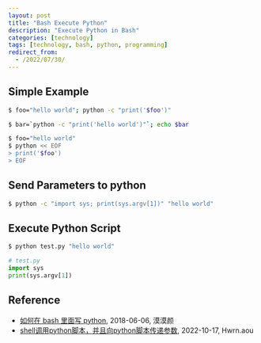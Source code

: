 ```yaml
---
layout: post
title: "Bash Execute Python"
description: "Execute Python in Bash"
categories: [technology]
tags: [technology, bash, python, programming]
redirect_from:
  - /2022/07/30/
---
```


## Simple Example

```bash
$ foo="hello world"; python -c "print('$foo')"

$ bar=`python -c "print('hello world')"`; echo $bar

$ foo="hello world"
$ python << EOF
> print('$foo')
> EOF
```

## Send Parameters to python

```bash
$ python -c "import sys; print(sys.argv[1])" "hello world"
```

## Execute Python Script

```bash
$ python test.py "hello world"
```

```python
# test.py
import sys
print(sys.argv[1])
```


## Reference

- [如何在 bash 里面写 python](https://blog.csdn.net/weixin_44881875/article/details/120417593), 2018-06-06, 漠漠颜
- [shell调用python脚本，并且向python脚本传递参数](https://blog.csdn.net/weixin_44881875/article/details/120417593), 2022-10-17, Hwrn.aou

